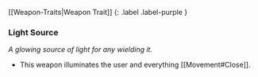 
[[Weapon-Traits|Weapon Trait]]
{: .label .label-purple }

### Light Source
*A glowing source of light for any wielding it.*
* This weapon illuminates the user and everything [[Movement#Close]].
